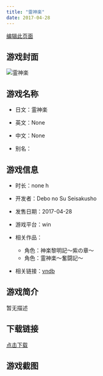 ```yaml
---
title: "霊神楽"
date: 2017-04-28
---
```

[编辑此页面](https://github.com/ACG-3/ADV3-source/blob/main/source/_posts/%E9%9C%8A%E7%A5%9E%E6%A5%BD%EF%BD%9E%E5%A5%AE%E9%97%98%E8%A8%98%EF%BD%9E.md)

## 游戏封面

![霊神楽](https%3A//pan.timero.xyz/onedrive/img_lib_001/%E9%9C%8A%E7%A5%9E%E6%A5%BD%EF%BD%9E%E5%A5%AE%E9%97%98%E8%A8%98%EF%BD%9E_cover.avif)


## 游戏名称

- 日文：霊神楽
- 英文：None
- 中文：None

- 别名：


## 游戏信息

- 时长：none h
- 开发者：Debo no Su Seisakusho
- 发售日期：2017-04-28
- 游戏平台：win
- 相关作品：
   - 角色：神楽黎明記～紫の章～
   - 角色：霊神楽～奮闘記～

- 相关链接：[vndb](https://vndb.org/v25401)


## 游戏简介

暂无描述


## 下载链接

[点击下载](https://pan.timero.xyz/onedrive/adv_lib_001/%E9%9C%8A%E7%A5%9E%E6%A5%BD%EF%BD%9E%E5%A5%AE%E9%97%98%E8%A8%98%EF%BD%9E)


## 游戏截图


